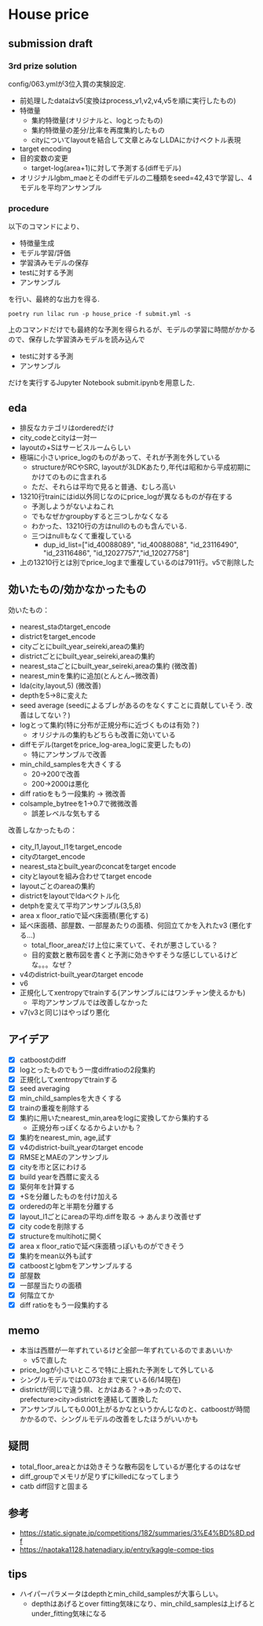 # House price


## submission draft

### 3rd prize solution

config/063.ymlが3位入賞の実験設定.

* 前処理したdataはv5(変換はprocess_v1,v2,v4,v5を順に実行したもの)
* 特徴量
  * 集約特徴量(オリジナルと、logとったもの)
  * 集約特徴量の差分/比率を再度集約したもの
  * cityについてlayoutを結合して文章とみなしLDAにかけベクトル表現
* target encoding
* 目的変数の変更
  * target-log(area+1)に対して予測する(diffモデル)
* オリジナルlgbm_maeとそのdiffモデルの二種類をseed=42,43で学習し、4モデルを平均アンサンブル

### procedure

以下のコマンドにより、

* 特徴量生成
* モデル学習/評価
* 学習済みモデルの保存
* testに対する予測
* アンサンブル

を行い、最終的な出力を得る.

`poetry run lilac run -p house_price -f submit.yml -s`

上のコマンドだけでも最終的な予測を得られるが、モデルの学習に時間がかかるので、保存した学習済みモデルを読み込んで

* testに対する予測
* アンサンブル

だけを実行するJupyter Notebook submit.ipynbを用意した.


## eda
* 排反なカテゴリはorderedだけ
* city_codeとcityは一対一
* layoutの+Sはサービスルームらしい
* 極端に小さいprice_logのものがあって、それが予測を外している
  * structureがRCやSRC, layoutが3LDKあたり,年代は昭和から平成初期にかけてのものに含まれる
  * ただ、それらは平均で見ると普通、むしろ高い
* 13210行trainにはid以外同じなのにprice_logが異なるものが存在する
  * 予測しようがないよねこれ
  * でもなぜかgroupbyすると三つしかなくなる
  * わかった、13210行の方はnullのものも含んでいる.
  * 三つはnullもなくて重複している
    * dup_id_list=["id_40088089", "id_40088088", "id_23116490", "id_23116486", "id_12027757","id_12027758"]
* 上の13210行とは別でprice_logまで重複しているのは7911行。v5で削除した  
## 効いたもの/効かなかったもの
効いたもの：
* nearest_staのtarget_encode
* districtをtarget_encode
* cityごとにbuilt_year_seireki,areaの集約
* districtごとにbuilt_year_seireki,areaの集約
* nearest_staごとにbuilt_year_seireki,areaの集約 (微改善)
* nearest_minを集約に追加(とんとん~微改善)
* lda(city,layout,5) (微改善)
* depthを5->8に変えた
* seed average (seedによるブレがあるのをなくすことに貢献していそう. 改善はしてない？)
* logとって集約(特に分布が正規分布に近づくものは有効？)
  * オリジナルの集約もどちらも改善に効いている
* diffモデル(targetをprice_log-area_logに変更したもの)
  * 特にアンサンブルで改善
* min_child_samplesを大きくする
  * 20->200で改善
  * 200->2000は悪化
* diff ratioをもう一段集約 -> 微改善
* colsample_bytreeを1->0.7で微微改善
  * 誤差レベルな気もする


改善しなかったもの：
* city_l1,layout_l1をtarget_encode
* cityのtarget_encode
* nearest_staとbuilt_yearのconcatをtarget encode
* cityとlayoutを組み合わせてtarget encode
* layoutごとのareaの集約
* districtをlayoutでldaベクトル化
* detphを変えて平均アンサンブル(3,5,8)
* area x floor_ratioで延べ床面積(悪化する)
* 延べ床面積、部屋数、一部屋あたりの面積、何回立てかを入れたv3 (悪化する...)
  * total_floor_areaだけ上位に来ていて、それが悪さしている？
  * 目的変数と散布図を書くと予測に効きやすそうな感じしているけどな。。。なぜ？
* v4のdistrict-built_yearのtarget encode
* v6
* 正規化してxentropyでtrainする(アンサンブルにはワンチャン使えるかも)
  * 平均アンサンブルでは改善しなかった
* v7(v3と同じ)はやっぱり悪化





## アイデア

* [x] catboostのdiff
* [x] logとったものでもう一度diffratioの2段集約
* [x] 正規化してxentropyでtrainする
* [x] seed averaging
* [x] min_child_samplesを大きくする
* [x] trainの重複を削除する
* [x] 集約に用いたnearest_min,areaをlogに変換してから集約する
  * 正規分布っぽくなるからよいかも？
* [x] 集約をnearest_min, age,試す
* [x] v4のdistrict-built_yearのtarget encode
* [x] RMSEとMAEのアンサンブル
* [x] cityを市と区にわける
* [x] build yearを西暦に変える
* [x] 築何年を計算する
* [x] +Sを分離したものを付け加える
* [x] orderedの年と半期を分離する
* [x] layout_l1ごとにareaの平均.diffを取る -> あんまり改善せず
* [x] city codeを削除する
* [x] structureをmultihotに開く
* [x] area x floor_ratioで延べ床面積っぽいものができそう
* [x] 集約をmean以外も試す
* [x] catboostとlgbmをアンサンブルする
* [x] 部屋数
* [x] 一部屋当たりの面積
* [x] 何階立てか
* [x] diff ratioをもう一段集約する

## memo

* 本当は西暦が一年ずれているけど全部一年ずれているのでまあいいか
  * v5で直した
* price_logが小さいところで特に上振れた予測をして外している
* シングルモデルでは0.073台まで来ている(6/14現在)
* districtが同じで違う県、とかはある？->あったので、prefecture>city>districtを連結して置換した
* アンサンブルしても0.001上がるかなというかんじなのと、catboostが時間かかるので、シングルモデルの改善をしたほうがいいかも

## 疑問

* total_floor_areaとかは効きそうな散布図をしているが悪化するのはなぜ
* diff_groupでメモリが足りずにkilledになってしまう
* catb diff回すと固まる

## 参考

* https://static.signate.jp/competitions/182/summaries/3%E4%BD%8D.pdf
* https://naotaka1128.hatenadiary.jp/entry/kaggle-compe-tips


## tips

* ハイパーパラメータはdepthとmin_child_samplesが大事らしい。
  * depthはあげるとover fitting気味になり、min_child_samplesは上げるとunder_fitting気味になる